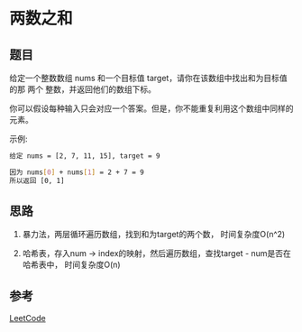 # 两数之和

## 题目 

给定一个整数数组 nums 和一个目标值 target，请你在该数组中找出和为目标值的那 两个 整数，并返回他们的数组下标。

你可以假设每种输入只会对应一个答案。但是，你不能重复利用这个数组中同样的元素。

示例:

```bash
给定 nums = [2, 7, 11, 15], target = 9

因为 nums[0] + nums[1] = 2 + 7 = 9
所以返回 [0, 1]
```

## 思路

1. 暴力法，两层循环遍历数组，找到和为target的两个数， 时间复杂度O(n^2)

2. 哈希表，存入num -> index的映射，然后遍历数组，查找target - num是否在哈希表中， 时间复杂度O(n)


## 参考

[LeetCode](https://leetcode-cn.com/problems/two-sum/)
